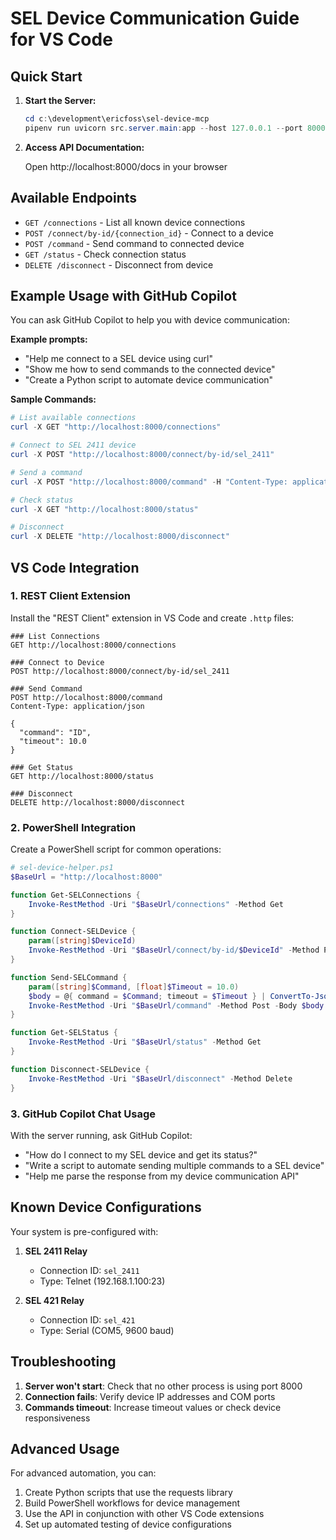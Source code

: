 # SEL Device Communication Guide for VS Code

## Quick Start

1. **Start the Server:**

   ```powershell
   cd c:\development\ericfoss\sel-device-mcp
   pipenv run uvicorn src.server.main:app --host 127.0.0.1 --port 8000
   ```

1. **Access API Documentation:**

   Open http://localhost:8000/docs in your browser

## Available Endpoints

- `GET /connections` - List all known device connections
- `POST /connect/by-id/{connection_id}` - Connect to a device
- `POST /command` - Send command to connected device
- `GET /status` - Check connection status
- `DELETE /disconnect` - Disconnect from device

## Example Usage with GitHub Copilot

You can ask GitHub Copilot to help you with device communication:

**Example prompts:**

- "Help me connect to a SEL device using curl"
- "Show me how to send commands to the connected device"
- "Create a Python script to automate device communication"

**Sample Commands:**

```powershell
# List available connections
curl -X GET "http://localhost:8000/connections"

# Connect to SEL 2411 device
curl -X POST "http://localhost:8000/connect/by-id/sel_2411"

# Send a command
curl -X POST "http://localhost:8000/command" -H "Content-Type: application/json" -d '{"command": "ID", "timeout": 10.0}'

# Check status
curl -X GET "http://localhost:8000/status"

# Disconnect
curl -X DELETE "http://localhost:8000/disconnect"
```

## VS Code Integration

### 1. REST Client Extension

Install the "REST Client" extension in VS Code and create `.http` files:

```http
### List Connections
GET http://localhost:8000/connections

### Connect to Device
POST http://localhost:8000/connect/by-id/sel_2411

### Send Command
POST http://localhost:8000/command
Content-Type: application/json

{
  "command": "ID",
  "timeout": 10.0
}

### Get Status
GET http://localhost:8000/status

### Disconnect
DELETE http://localhost:8000/disconnect
```

### 2. PowerShell Integration

Create a PowerShell script for common operations:

```powershell
# sel-device-helper.ps1
$BaseUrl = "http://localhost:8000"

function Get-SELConnections {
    Invoke-RestMethod -Uri "$BaseUrl/connections" -Method Get
}

function Connect-SELDevice {
    param([string]$DeviceId)
    Invoke-RestMethod -Uri "$BaseUrl/connect/by-id/$DeviceId" -Method Post
}

function Send-SELCommand {
    param([string]$Command, [float]$Timeout = 10.0)
    $body = @{ command = $Command; timeout = $Timeout } | ConvertTo-Json
    Invoke-RestMethod -Uri "$BaseUrl/command" -Method Post -Body $body -ContentType "application/json"
}

function Get-SELStatus {
    Invoke-RestMethod -Uri "$BaseUrl/status" -Method Get
}

function Disconnect-SELDevice {
    Invoke-RestMethod -Uri "$BaseUrl/disconnect" -Method Delete
}
```

### 3. GitHub Copilot Chat Usage

With the server running, ask GitHub Copilot:

- "How do I connect to my SEL device and get its status?"
- "Write a script to automate sending multiple commands to a SEL device"
- "Help me parse the response from my device communication API"

## Known Device Configurations

Your system is pre-configured with:

1. **SEL 2411 Relay**
   - Connection ID: `sel_2411`
   - Type: Telnet (192.168.1.100:23)

1. **SEL 421 Relay**
   - Connection ID: `sel_421`
   - Type: Serial (COM5, 9600 baud)

## Troubleshooting

1. **Server won't start**: Check that no other process is using port 8000
1. **Connection fails**: Verify device IP addresses and COM ports
1. **Commands timeout**: Increase timeout values or check device responsiveness

## Advanced Usage

For advanced automation, you can:

1. Create Python scripts that use the requests library
1. Build PowerShell workflows for device management
1. Use the API in conjunction with other VS Code extensions
1. Set up automated testing of device configurations
